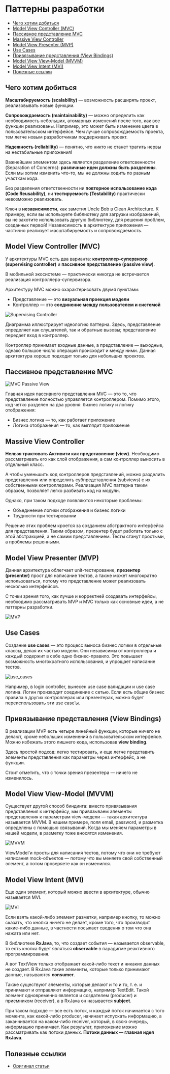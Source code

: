 # Паттерны разработки

- [Чего хотим добиться](#чего-хотим-добиться)
- [Model View Controller (MVC)](#model-view-controller-mvc)
- [Пассивное представление MVC](#пассивное-представление-mvc)
- [Massive View Controller](#massive-view-controller)
- [Model View Presenter (MVP)](#model-view-presenter-mvp)
- [Use Cases](#use-cases)
- [Привязывание представления (View Bindings)](#привязывание-представления-view-bindings)
- [Model View View-Model (MVVM)](#model-view-view-model-mvvm)
- [Model View Intent (MVI)](#model-view-intent-mvi)
- [Полезные ссылки](#полезные-ссылки)

## Чего хотим добиться

**Масштабируемость (scalability)** — возможность расширять проект, реализовывать новые функции.

**Сопровождаемость (maintainability)** — можно определить как необходимость небольших, атомарных изменений после того, как все функции реализованы. Например, это может быть изменение цвета в пользовательском интерфейсе. Чем лучше сопровождаемость проекта, тем легче новым разработчикам поддерживать проект.

**Надежность (reliability)** — понятно, что никто не станет тратить нервы на нестабильные приложения!

Важнейшим элементом здесь является разделение ответсвенности (Separation of Concerns): **различные идеи должны быть разделены**. Если мы хотим изменить что-то, мы не должны ходить по разным участкам кода.

Без разделения ответственности ни **повторное использование кода (Code Reusability)**, ни **тестируемость (Testability)** практически невозможно реализовать.

Ключ в **независимости**, как заметил Uncle Bob в Clean Architecture. К примеру, если вы используете библиотеку для загрузки изображений, вы не захотите использовать другую библиотеку, для решения проблем, созданных первой! Независимость в архитектуре приложения — частично реализует масштабируемость и сопровождаемость.



## Model View Controller (MVC)

У архитектуры MVC есть два варианта: **контроллер-супервизор (supervising controller)** и **пассивное представление (passive view)**.

В мобильной экосистеме — практически никогда не встречается реализация контроллера-супервизора.

Архитектуру MVC можно охарактеризовать двумя пунктами:

- Представление — это **визуальная проекция модели**
- Контроллер — это **соединение между пользователем и системой**

![Supervising Controller](files/dev_patterns/supervising_controller.png)

Диаграмма иллюстрирует идеологию паттерна. Здесь, представление определяет как слушателей, так и обратные вызовы; представление передает вход в контроллер.

Контроллер принимает входные данные, а представление — выходные, однако большое число операций происходит и между ними. Данная архитектура хорошо подходит только для небольших проектов.



## Пассивное представление MVC

![MVC Passive View](files/dev_patterns/mvc_passive_view.png)

Главная идея пассивного представления MVC — это то, что представление полностью управляется контроллером. Помимо этого, код четко разделен на два уровня: бизнес логику и логику отображения:

- Бизнес логика — то, как работает приложение
- Логика отображения — то, как выглядит приложение 
 


## Massive View Controller

**Нельзя трактовать Активити как представление (view)**. Необходимо рассматривать его как слой отображения, а сам контроллер выносить в отдельный класс.

А чтобы уменьшить код контроллеров представлений, можно разделить представления или определить субпредставления (subviews) с их собственными контроллерами. Реализация MVC паттерна таким образом, позволяет легко разбивать код на модули.

Однако, при таком подходе появляются некоторые проблемы:

- Объединение логики отображения и бизнес логики
- Трудности при тестировании

Решение этих проблем кроется за созданием абстрактного интерфейса для представления. Таким образом, презентер будет работать только с этой абстракцией, а не самим представлением. Тесты станут простыми, а проблемы решенными.



## Model View Presenter (MVP)

Данная архитектура облегчает unit-тестирование, **презентер (presenter)** прост для написание тестов, а также может многократно использоваться, потому что представление может реализовать несколько интерфейсов.

С точки зрения того, как лучше и корректней создавать интерфейсы, необходимо рассматривать MVP и MVC только как основные идеи, а не паттерны разработки.

![MVP](files/dev_patterns/mvp.png)



## Use Cases

Создание **use cases** — это процесс выноса бизнес логики в отдельные классы, делая их частью модели. Они независимы от контроллера и каждый содержит в себе одно бизнес-правило. Это повышает возможность многократного использования, и упрощает написание тестов.

![use_cases](files/dev_patterns/use_cases.png)

Например, в login controller, вынесен use case валидации и use case логина. Логин производит соединение с сетью. Если есть общие бизнес правила в других контроллерах или презентерах, можно будет переиспользовать эти use case’ы.



## Привязывание представления (View Bindings)

В реализации MVP есть четыре линейный функции, которые ничего не делают, кроме небольших изменений в пользовательском интерфейсе. Можно избежать этого лишнего кода, использовав **view binding**. 

Здесь простой подход: легко тестировать, и еще легче представить элементы представления как параметры через интерфейс, а не функции.

Стоит отметить, что с точки зрения презентера — ничего не изменилось.



## Model View View-Model (MVVM)

Существует другой способ биндинга: вместо привязывания представления к интерфейсу, мы привязываем элементы представления к параметрам view-модели — такая архитектура называется MVVM. В нашем примере, поля email, password, и разметка определены с помощью связываний. Когда мы меняем параметры в нашей модели, в разметку тоже вносятся изменения.

![MVVM](files/dev_patterns/mvvm.png)

ViewModel’и просты для написания тестов, потому что они не требуют написания mock-объектов — потому что вы меняете свой собственный элемент, а потом проверяете как он изменился.



## Model View Intent (MVI)

Еще один элемент, который можно ввести в архитектуре, обычно называется MVI.

![MVI](files/dev_patterns/mvi.png)

Если взять какой-либо элемент разметки, например кнопку, то можно сказать, что кнопка ничего не делает, кроме того, что производит какие-либо данные, в частности посылает сведения о том что она нажата или нет.

В библиотеке **RxJava**, то, что создает события — называется observable, то есть кнопка будет являться **observable** в парадигме реактивного программирования.

А вот TextView только отображает какой-либо текст и никаких данных не создает. В RxJava такие элементы, которые только принимают данные, называются **consumer**.

Также существуют элементы, которые делают и то и то, т. е. и принимают и отправляют информацию, например TextEdit. Такой элемент одновременно является и создателем (producer) и приемником (receiver), а в RxJava он называется **subject**.

При таком подходе — все есть поток, и каждый поток начинается с того момента, как какой-либо producer, начинает испускать информацию, а заканчивается на каком-либо receiver, который, в свою очередь, информацию принимает. Как результат, приложение можно рассматривать как потоки данных. **Потоки данных — главная идея RxJava**.



## Полезные ссылки

- [Оригинал статьи](https://habr.com/ru/post/344184/)